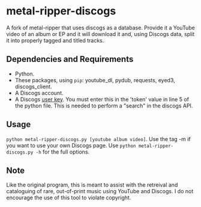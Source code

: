 # metal-ripper-discogs
A fork of metal-ripper that uses discogs as a database. Provide it a YouTube video of an album or EP and it will download it and, using Discogs data, split it into properly tagged and titled tracks.

## Dependencies and Requirements
* Python.
* These packages, using `pip`: youtube_dl, pydub, requests, eyed3, discogs_client.
* A Discogs account. 
* A Discogs [user key](https://www.discogs.com/settings/developers). You must enter this in the 'token' value in line 5 of the python file. This is needed to perform a "search" in the discogs API.

## Usage
`python metal-ripper-discogs.py [youtube album video]`.
Use the tag -m if you want to use your own Discogs page.
Use `python metal-ripper-discogs.py -h` for the full options.

## Note
Like the original program, this is meant to assist with the retreival and cataloguing of rare, out-of-print music using YouTube and Discogs. I do not encourage the use of this tool to violate copyright.
